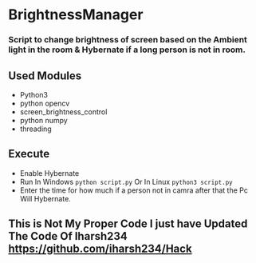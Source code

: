 # BrightnessManager
### Script to change brightness of screen based on the Ambient light in the room & Hybernate if a long person is not in room.

## Used Modules
* Python3
* python opencv
* screen_brightness_control
* python numpy
* threading

## Execute
- Enable Hybernate
- Run In Windows 
`python script.py`
Or In Linux 
`python3 script.py`
- Enter the time for how much if a person not in camra after that the Pc Will Hybernate.


## This is Not My Proper Code I just have Updated The Code Of Iharsh234 https://github.com/iharsh234/Hack
